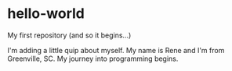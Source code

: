 # hello-world
My first repository (and so it begins...)

I'm adding a little quip about myself. My name is Rene and I'm from Greenville, SC. My journey into programming begins.
